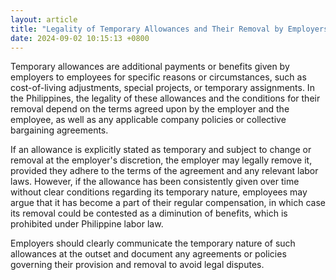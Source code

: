 ```yaml
---
layout: article
title: "Legality of Temporary Allowances and Their Removal by Employers"
date: 2024-09-02 10:15:13 +0800
---
```


<p>Temporary allowances are additional payments or benefits given by employers to employees for specific reasons or circumstances, such as cost-of-living adjustments, special projects, or temporary assignments. In the Philippines, the legality of these allowances and the conditions for their removal depend on the terms agreed upon by the employer and the employee, as well as any applicable company policies or collective bargaining agreements.</p><p>If an allowance is explicitly stated as temporary and subject to change or removal at the employer's discretion, the employer may legally remove it, provided they adhere to the terms of the agreement and any relevant labor laws. However, if the allowance has been consistently given over time without clear conditions regarding its temporary nature, employees may argue that it has become a part of their regular compensation, in which case its removal could be contested as a diminution of benefits, which is prohibited under Philippine labor law.</p><p>Employers should clearly communicate the temporary nature of such allowances at the outset and document any agreements or policies governing their provision and removal to avoid legal disputes.</p>